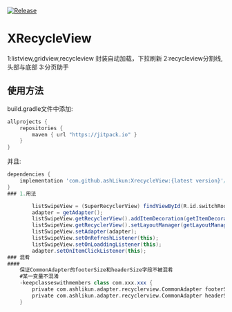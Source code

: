 
[![Release](https://jitpack.io/v/ashLikun/XRecycleView.svg)](https://jitpack.io/#ashLikun/XRecycleView)

# **XRecycleView**
1:listview,gridview,recycleview  封装自动加载，下拉刷新
2:recycleview分割线,头部与底部
3:分页助手
## 使用方法

build.gradle文件中添加:
```gradle
allprojects {
    repositories {
        maven { url "https://jitpack.io" }
    }
}
```
并且:

```gradle
dependencies {
    implementation 'com.github.ashLikun:XrecycleView:{latest version}'//XRecycleView
}
### 1.用法

        listSwipeView = (SuperRecyclerView) findViewById(R.id.switchRoot);
        adapter = getAdapter();
        listSwipeView.getRecyclerView().addItemDecoration(getItemDecoration());
        listSwipeView.getRecyclerView().setLayoutManager(getLayoutManager());
        listSwipeView.setAdapter(adapter);
        listSwipeView.setOnRefreshListener(this);
        listSwipeView.setOnLoaddingListener(this);
        adapter.setOnItemClickListener(this);
### 混肴
####
    保证CommonAdapter的footerSize和headerSize字段不被混肴
    #某一变量不混淆
    -keepclasseswithmembers class com.xxx.xxx {
        private com.ashlikun.adapter.recyclerview.CommonAdapter footerSize;
        private com.ashlikun.adapter.recyclerview.CommonAdapter headerSize;
    }

